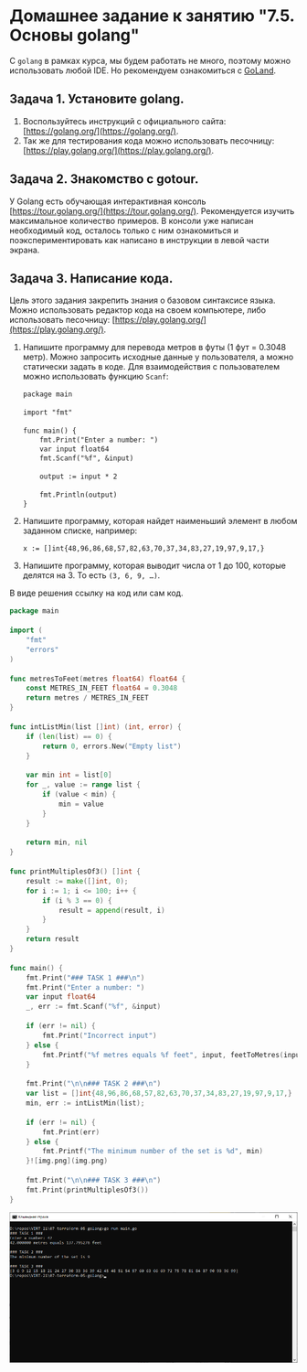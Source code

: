 # Домашнее задание к занятию "7.5. Основы golang"

С `golang` в рамках курса, мы будем работать не много, поэтому можно использовать любой IDE.
Но рекомендуем ознакомиться с [GoLand](https://www.jetbrains.com/ru-ru/go/).

## Задача 1. Установите golang.
1. Воспользуйтесь инструкций с официального сайта: [https://golang.org/](https://golang.org/).
2. Так же для тестирования кода можно использовать песочницу: [https://play.golang.org/](https://play.golang.org/).

## Задача 2. Знакомство с gotour.
У Golang есть обучающая интерактивная консоль [https://tour.golang.org/](https://tour.golang.org/).
Рекомендуется изучить максимальное количество примеров. В консоли уже написан необходимый код,
осталось только с ним ознакомиться и поэкспериментировать как написано в инструкции в левой части экрана.

## Задача 3. Написание кода.
Цель этого задания закрепить знания о базовом синтаксисе языка. Можно использовать редактор кода
на своем компьютере, либо использовать песочницу: [https://play.golang.org/](https://play.golang.org/).

1. Напишите программу для перевода метров в футы (1 фут = 0.3048 метр). Можно запросить исходные данные
   у пользователя, а можно статически задать в коде.
   Для взаимодействия с пользователем можно использовать функцию `Scanf`:
    ```
    package main
    
    import "fmt"
    
    func main() {
        fmt.Print("Enter a number: ")
        var input float64
        fmt.Scanf("%f", &input)
    
        output := input * 2
    
        fmt.Println(output)    
    }
    ```

1. Напишите программу, которая найдет наименьший элемент в любом заданном списке, например:
    ```
    x := []int{48,96,86,68,57,82,63,70,37,34,83,27,19,97,9,17,}
    ```
1. Напишите программу, которая выводит числа от 1 до 100, которые делятся на 3. То есть `(3, 6, 9, …)`.

В виде решения ссылку на код или сам код. 

```go
package main

import (
    "fmt"
    "errors"
)

func metresToFeet(metres float64) float64 {
	const METRES_IN_FEET float64 = 0.3048
	return metres / METRES_IN_FEET
}

func intListMin(list []int) (int, error) {
    if (len(list) == 0) {
        return 0, errors.New("Empty list")
    }

    var min int = list[0]
    for _, value := range list {
        if (value < min) {
            min = value
        }
    }

    return min, nil
}

func printMultiplesOf3() []int {
    result := make([]int, 0);
    for i := 1; i <= 100; i++ {
		if (i % 3 == 0) {
			result = append(result, i)
		}
	}
	return result
}

func main() {
    fmt.Print("### TASK 1 ###\n")
	fmt.Print("Enter a number: ")
	var input float64
	_, err := fmt.Scanf("%f", &input)

	if (err != nil) {
	    fmt.Print("Incorrect input")
	} else {
	    fmt.Printf("%f metres equals %f feet", input, feetToMetres(input))
	}

    fmt.Print("\n\n### TASK 2 ###\n")
    var list = []int{48,96,86,68,57,82,63,70,37,34,83,27,19,97,9,17,}
    min, err := intListMin(list);

    if (err != nil) {
        fmt.Print(err)
    } else {
        fmt.Printf("The minimum number of the set is %d", min)
    }![img.png](img.png)

    fmt.Print("\n\n### TASK 3 ###\n")
    fmt.Print(printMultiplesOf3())
}
```

![img.png](assets/img.png)